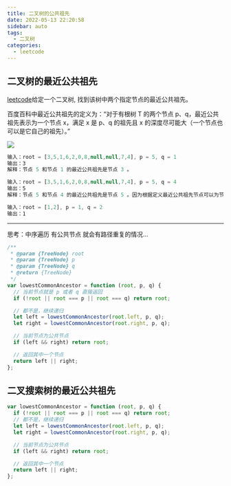 ```yaml
---
title: 二叉树的公共祖先
date: 2022-05-13 22:20:58
sidebar: auto
tags:
  - 二叉树
categories:
  - leetcode
---
```


## 二叉树的最近公共祖先

[leetcode](https://leetcode.cn/problems/lowest-common-ancestor-of-a-binary-tree)给定一个二叉树, 找到该树中两个指定节点的最近公共祖先。

百度百科中最近公共祖先的定义为：“对于有根树 T 的两个节点 p、q，最近公共祖先表示为一个节点 x，满足 x 是 p、q 的祖先且 x 的深度尽可能大（一个节点也可以是它自己的祖先）。”

![](https://assets.leetcode.com/uploads/2018/12/14/binarytree.png)

```js
输入：root = [3,5,1,6,2,0,8,null,null,7,4], p = 5, q = 1
输出：3
解释：节点 5 和节点 1 的最近公共祖先是节点 3 。

输入：root = [3,5,1,6,2,0,8,null,null,7,4], p = 5, q = 4
输出：5
解释：节点 5 和节点 4 的最近公共祖先是节点 5 。因为根据定义最近公共祖先节点可以为节点本身。

输入：root = [1,2], p = 1, q = 2
输出：1
```

---

思考：中序遍历 有公共节点 就会有路径重复的情况...

```js
/**
 * @param {TreeNode} root
 * @param {TreeNode} p
 * @param {TreeNode} q
 * @return {TreeNode}
 */
var lowestCommonAncestor = function (root, p, q) {
  // 当前节点就是 p 或者 q 直接返回
  if (!root || root === p || root === q) return root;

  // 都不是，继续递归
  let left = lowestCommonAncestor(root.left, p, q);
  let right = lowestCommonAncestor(root.right, p, q);

  // 当前节点为公共节点
  if (left && right) return root;

  // 返回其中一个节点
  return left || right;
};
```

## 二叉搜索树的最近公共祖先

```js
var lowestCommonAncestor = function (root, p, q) {
  if (!root || root === p || root === q) return root;
  // 都不是，继续递归
  let left = lowestCommonAncestor(root.left, p, q);
  let right = lowestCommonAncestor(root.right, p, q);

  // 当前节点为公共节点
  if (left && right) return root;

  // 返回其中一个节点
  return left || right;
};
```
